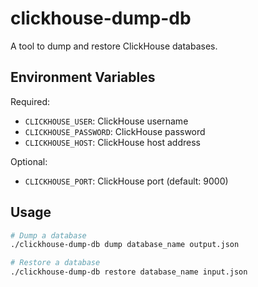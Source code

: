 # clickhouse-dump-db

A tool to dump and restore ClickHouse databases.

## Environment Variables

Required:
- `CLICKHOUSE_USER`: ClickHouse username
- `CLICKHOUSE_PASSWORD`: ClickHouse password
- `CLICKHOUSE_HOST`: ClickHouse host address

Optional:
- `CLICKHOUSE_PORT`: ClickHouse port (default: 9000)

## Usage

```bash
# Dump a database
./clickhouse-dump-db dump database_name output.json

# Restore a database
./clickhouse-dump-db restore database_name input.json
